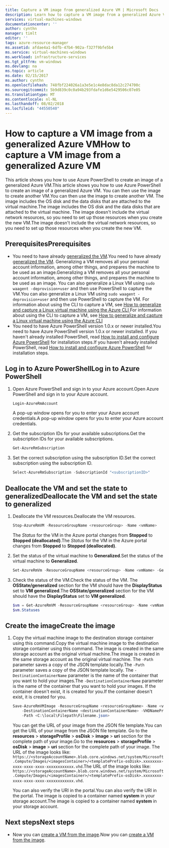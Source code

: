 ```yaml
---
title: Capture a VM image from generalized Azure VM | Microsoft Docs
description: Learn how to capture a VM image from a generalized Azure VM created in the Resource Manager deployment model
services: virtual-machines-windows
documentationcenter: ''
author: cynthn
manager: timlt
editor: ''
tags: azure-resource-manager
ms.assetid: afdae4a1-6dfb-47b4-902a-f327f9bfe5b4
ms.service: virtual-machines-windows
ms.workload: infrastructure-services
ms.tgt_pltfrm: vm-windows
ms.devlang: na
ms.topic: article
ms.date: 02/15/2017
ms.author: cynthn
ms.openlocfilehash: 748fbf224026a1a3e5e1c4e8dac8da12c274700c
ms.sourcegitcommit: 5b9d839c0c0a94b293fdafe1d6e5429506c07e05
ms.translationtype: MT
ms.contentlocale: nl-NL
ms.lasthandoff: 08/02/2018
ms.locfileid: "44550540"
---
```

# <a name="how-to-capture-a-vm-image-from-a-generalized-azure-vm"></a><span data-ttu-id="74d27-103">How to capture a VM image from a generalized Azure VM</span><span class="sxs-lookup"><span data-stu-id="74d27-103">How to capture a VM image from a generalized Azure VM</span></span>
<span data-ttu-id="74d27-104">This article shows you how to use Azure PowerShell to create an image of a generalized Azure VM.</span><span class="sxs-lookup"><span data-stu-id="74d27-104">This article shows you how to use Azure PowerShell to create an image of a generalized Azure VM.</span></span> <span data-ttu-id="74d27-105">You can then use the image to create another VM.</span><span class="sxs-lookup"><span data-stu-id="74d27-105">You can then use the image to create another VM.</span></span> <span data-ttu-id="74d27-106">The image includes the OS disk and the data disks that are attached to the virtual machine.</span><span class="sxs-lookup"><span data-stu-id="74d27-106">The image includes the OS disk and the data disks that are attached to the virtual machine.</span></span> <span data-ttu-id="74d27-107">The image doesn't include the virtual network resources, so you need to set up those resources when you create the new VM.</span><span class="sxs-lookup"><span data-stu-id="74d27-107">The image doesn't include the virtual network resources, so you need to set up those resources when you create the new VM.</span></span> 

## <a name="prerequisites"></a><span data-ttu-id="74d27-108">Prerequisites</span><span class="sxs-lookup"><span data-stu-id="74d27-108">Prerequisites</span></span>
* <span data-ttu-id="74d27-109">You need to have already [generalized the VM](generalize-vhd.md?toc=%2fazure%2fvirtual-machines%2fwindows%2ftoc.json).</span><span class="sxs-lookup"><span data-stu-id="74d27-109">You need to have already [generalized the VM](generalize-vhd.md?toc=%2fazure%2fvirtual-machines%2fwindows%2ftoc.json).</span></span> <span data-ttu-id="74d27-110">Generalizing a VM removes all your personal account information, among other things, and prepares the machine to be used as an image.</span><span class="sxs-lookup"><span data-stu-id="74d27-110">Generalizing a VM removes all your personal account information, among other things, and prepares the machine to be used as an image.</span></span> <span data-ttu-id="74d27-111">You can also generalize a Linux VM using `sudo waagent -deprovision+user` and then use PowerShell to capture the VM.</span><span class="sxs-lookup"><span data-stu-id="74d27-111">You can also generalize a Linux VM using `sudo waagent -deprovision+user` and then use PowerShell to capture the VM.</span></span> <span data-ttu-id="74d27-112">For information about using the CLI to capture a VM, see [How to generalize and capture a Linux virtual machine using the Azure CLI ](../linux/capture-image.md)</span><span class="sxs-lookup"><span data-stu-id="74d27-112">For information about using the CLI to capture a VM, see [How to generalize and capture a Linux virtual machine using the Azure CLI ](../linux/capture-image.md)</span></span>
* <span data-ttu-id="74d27-113">You need to have Azure PowerShell version 1.0.x or newer installed.</span><span class="sxs-lookup"><span data-stu-id="74d27-113">You need to have Azure PowerShell version 1.0.x or newer installed.</span></span> <span data-ttu-id="74d27-114">If you haven't already installed PowerShell, read [How to install and configure Azure PowerShell](/powershell/azureps-cmdlets-docs) for installation steps.</span><span class="sxs-lookup"><span data-stu-id="74d27-114">If you haven't already installed PowerShell, read [How to install and configure Azure PowerShell](/powershell/azureps-cmdlets-docs) for installation steps.</span></span>

## <a name="log-in-to-azure-powershell"></a><span data-ttu-id="74d27-115">Log in to Azure PowerShell</span><span class="sxs-lookup"><span data-stu-id="74d27-115">Log in to Azure PowerShell</span></span>
1. <span data-ttu-id="74d27-116">Open Azure PowerShell and sign in to your Azure account.</span><span class="sxs-lookup"><span data-stu-id="74d27-116">Open Azure PowerShell and sign in to your Azure account.</span></span>
   
    ```powershell
    Login-AzureRmAccount
    ```
   
    <span data-ttu-id="74d27-117">A pop-up window opens for you to enter your Azure account credentials.</span><span class="sxs-lookup"><span data-stu-id="74d27-117">A pop-up window opens for you to enter your Azure account credentials.</span></span>
2. <span data-ttu-id="74d27-118">Get the subscription IDs for your available subscriptions.</span><span class="sxs-lookup"><span data-stu-id="74d27-118">Get the subscription IDs for your available subscriptions.</span></span>
   
    ```powershell
    Get-AzureRmSubscription
    ```
3. <span data-ttu-id="74d27-119">Set the correct subscription using the subscription ID.</span><span class="sxs-lookup"><span data-stu-id="74d27-119">Set the correct subscription using the subscription ID.</span></span>
   
    ```powershell
    Select-AzureRmSubscription -SubscriptionId "<subscriptionID>"
    ```

## <a name="deallocate-the-vm-and-set-the-state-to-generalized"></a><span data-ttu-id="74d27-120">Deallocate the VM and set the state to generalized</span><span class="sxs-lookup"><span data-stu-id="74d27-120">Deallocate the VM and set the state to generalized</span></span>
1. <span data-ttu-id="74d27-121">Deallocate the VM resources.</span><span class="sxs-lookup"><span data-stu-id="74d27-121">Deallocate the VM resources.</span></span>
   
    ```powershell
    Stop-AzureRmVM -ResourceGroupName <resourceGroup> -Name <vmName>
    ```
   
    <span data-ttu-id="74d27-122">The *Status* for the VM in the Azure portal changes from **Stopped** to **Stopped (deallocated)**.</span><span class="sxs-lookup"><span data-stu-id="74d27-122">The *Status* for the VM in the Azure portal changes from **Stopped** to **Stopped (deallocated)**.</span></span>
2. <span data-ttu-id="74d27-123">Set the status of the virtual machine to **Generalized**.</span><span class="sxs-lookup"><span data-stu-id="74d27-123">Set the status of the virtual machine to **Generalized**.</span></span> 
   
    ```powershell
    Set-AzureRmVm -ResourceGroupName <resourceGroup> -Name <vmName> -Generalized
    ```
3. <span data-ttu-id="74d27-124">Check the status of the VM.</span><span class="sxs-lookup"><span data-stu-id="74d27-124">Check the status of the VM.</span></span> <span data-ttu-id="74d27-125">The **OSState/generalized** section for the VM should have the **DisplayStatus** set to **VM generalized**.</span><span class="sxs-lookup"><span data-stu-id="74d27-125">The **OSState/generalized** section for the VM should have the **DisplayStatus** set to **VM generalized**.</span></span>  
   
    ```powershell
    $vm = Get-AzureRmVM -ResourceGroupName <resourceGroup> -Name <vmName> -Status
    $vm.Statuses
    ```

## <a name="create-the-image"></a><span data-ttu-id="74d27-126">Create the image</span><span class="sxs-lookup"><span data-stu-id="74d27-126">Create the image</span></span>
1. <span data-ttu-id="74d27-127">Copy the virtual machine image to the destination storage container using this command.</span><span class="sxs-lookup"><span data-stu-id="74d27-127">Copy the virtual machine image to the destination storage container using this command.</span></span> <span data-ttu-id="74d27-128">The image is created in the same storage account as the original virtual machine.</span><span class="sxs-lookup"><span data-stu-id="74d27-128">The image is created in the same storage account as the original virtual machine.</span></span> <span data-ttu-id="74d27-129">The `-Path` parameter saves a copy of the JSON template locally.</span><span class="sxs-lookup"><span data-stu-id="74d27-129">The `-Path` parameter saves a copy of the JSON template locally.</span></span> <span data-ttu-id="74d27-130">The `-DestinationContainerName` parameter is the name of the container that you want to hold your images.</span><span class="sxs-lookup"><span data-stu-id="74d27-130">The `-DestinationContainerName` parameter is the name of the container that you want to hold your images.</span></span> <span data-ttu-id="74d27-131">If the container doesn't exist, it is created for you.</span><span class="sxs-lookup"><span data-stu-id="74d27-131">If the container doesn't exist, it is created for you.</span></span>
   
    ```powershell
    Save-AzureRmVMImage -ResourceGroupName <resourceGroupName> -Name <vmName> `
        -DestinationContainerName <destinationContainerName> -VHDNamePrefix <templateNamePrefix> `
        -Path <C:\local\Filepath\Filename.json>
    ```
   
    <span data-ttu-id="74d27-132">You can get the URL of your image from the JSON file template.</span><span class="sxs-lookup"><span data-stu-id="74d27-132">You can get the URL of your image from the JSON file template.</span></span> <span data-ttu-id="74d27-133">Go to the **resources** > **storageProfile** > **osDisk** > **image** > **uri** section for the complete path of your image.</span><span class="sxs-lookup"><span data-stu-id="74d27-133">Go to the **resources** > **storageProfile** > **osDisk** > **image** > **uri** section for the complete path of your image.</span></span> <span data-ttu-id="74d27-134">The URL of the image looks like: `https://<storageAccountName>.blob.core.windows.net/system/Microsoft.Compute/Images/<imagesContainer>/<templatePrefix-osDisk>.xxxxxxxx-xxxx-xxxx-xxxx-xxxxxxxxxxxx.vhd`.</span><span class="sxs-lookup"><span data-stu-id="74d27-134">The URL of the image looks like: `https://<storageAccountName>.blob.core.windows.net/system/Microsoft.Compute/Images/<imagesContainer>/<templatePrefix-osDisk>.xxxxxxxx-xxxx-xxxx-xxxx-xxxxxxxxxxxx.vhd`.</span></span>
   
    <span data-ttu-id="74d27-135">You can also verify the URI in the portal.</span><span class="sxs-lookup"><span data-stu-id="74d27-135">You can also verify the URI in the portal.</span></span> <span data-ttu-id="74d27-136">The image is copied to a container named **system** in your storage account.</span><span class="sxs-lookup"><span data-stu-id="74d27-136">The image is copied to a container named **system** in your storage account.</span></span> 

## <a name="next-steps"></a><span data-ttu-id="74d27-137">Next steps</span><span class="sxs-lookup"><span data-stu-id="74d27-137">Next steps</span></span>
* <span data-ttu-id="74d27-138">Now you can [create a VM from the image](create-vm-generalized.md?toc=%2fazure%2fvirtual-machines%2fwindows%2ftoc.json).</span><span class="sxs-lookup"><span data-stu-id="74d27-138">Now you can [create a VM from the image](create-vm-generalized.md?toc=%2fazure%2fvirtual-machines%2fwindows%2ftoc.json).</span></span>

